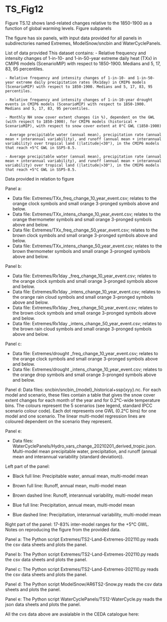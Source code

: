 # TS_Fig12
Figure TS.12 shows land-related changes relative to the 1850-1900 as a function of global warming levels. 
Figure subpanels

The figure has six panels, with input data provided for all panels in subdirectories named Extremes,  ModelSnow/sncbin and WaterCyclePanels.

List of data provided
This dataset contains:
    - Relative frequency and intensity changes of 1-in-10- and 1-in-50-year extreme daily heat (TXx) in CMIP6 models (ScenarioMIP) with respect to 1850-1900. Medians and 5, 17, 83, 95 percentiles.

    - Relative frequency and intensity changes of 1-in-10- and 1-in-50-year extreme daily precipitation rates (Rx1day) in CMIP6 models (ScenarioMIP) with respect to 1850-1900. Medians and 5, 17, 83, 95 percentiles.

    - Relative frequency and intensity changes of 1-in-10-year drought events in CMIP6 models (ScenarioMIP) with respect to 1850-1900. Medians and 5, 17, 83, 95 percentiles.

    - Monthly NH snow cover extent changes (in %), dependent on the GWL (with respect to 1850-1900), for CMIP6 models (historical + ScenarioMIP), with respect to snow cover extent at 0°C GWL (1850-1900)

    - Average precipitable water (annual mean), precipitation rate (annual mean + interannual variability), and runoff (annual mean + interannual variability) over tropical land (|latitude|<30°), in the CMIP6 models that reach +5°C GWL in SSP5-8.5.

    - Average precipitable water (annual mean), precipitation rate (annual mean + interannual variability), and runoff (annual mean + interannual variability) over tropical land (|latitude|>30°), in the CMIP6 models that reach +5°C GWL in SSP5-8.5.

Data provided in relation to figure

Panel a:
- Data file: Extremes/TXx_freq_change_10_year_event.csv; relates to the orange clock symbols and small orange 3-pronged symbols above and below.
- Data file: Extremes/TXx_intens_change_10_year_event.csv; relates to the orange thermometer symbols and small orange 3-pronged symbols above and below.
- Data file: Extremes/TXx_freq_change_50_year_event.csv; relates to the brown clock symbols and small orange 3-pronged symbols above and below.
- Data file: Extremes/TXx_intens_change_50_year_event.csv; relates to the brown thermometer symbols and small orange 3-pronged symbols above and below.

Panel b:
- Data file: Extremes/Rx1day _freq_change_10_year_event.csv; relates to the orange clock symbols and small orange 3-pronged symbols above and below.
- Data file: Extremes/Rx1day _intens_change_10_year_event.csv; relates to the orange rain cloud symbols and small orange 3-pronged symbols above and below.
- Data file: Extremes/Rx1day _freq_change_50_year_event.csv; relates to the brown clock symbols and small orange 3-pronged symbols above and below.
- Data file: Extremes/Rx1day _intens_change_50_year_event.csv; relates to the brown rain cloud symbols and small orange 3-pronged symbols above and below.

Panel c:
- Data file: Extremes/drought _freq_change_10_year_event.csv; relates to the orange clock symbols and small orange 3-pronged symbols above and below.
- Data file: Extremes/drought _intens_change_10_year_event.csv; relates to the orange drop symbols and small orange 3-pronged symbols above and below.

Panel d:
Data files: sncbin/sncbin_{model}_historical+ssp{xyy}.nc. For each model and scenario, these files contain a table that gives the snow cover extent changes for each month of the year and for 0.2°C-wide temperature bins. The colours represent the 5 scenarios (see legend, standard IPCC scenario colour code). Each dot represents one GWL (0.2°C bins) for one model and one scenario. The linear multi-model regression lines are coloured dependent on the scenario they represent.

Panel e:
- Data files: WaterCyclePanels/Hydro_vars_change_20210201_derived_tropic.json. Multi-model mean precipitable water, precipitation, and runoff (annual mean and interannual variability (standard deviation)).

Left part of the panel:

* Black full line: Precipitable water, annual mean, multi-model mean

* Brown full line: Runoff, annual mean, multi-model mean

* Brown dashed line: Runoff, interannual variability, multi-model mean

* Blue full line: Precipitation, annual mean, multi-model mean

* Blue dashed line: Precipitation, interannual variability, multi-model mean

Right part of the panel: 17-83% inter-model ranges for the +5°C GWL.
Notes on reproducing the figure from the provided data.

Panel a:
The Python script Extremes/TS2-Land-Extremes-202110.py reads the csv data sheets and plots the panel.

Panel b:
The Python script Extremes/TS2-Land-Extremes-202110.py reads the csv data sheets and plots the panel.

Panel c:
The Python script Extremes/TS2-Land-Extremes-202110.py reads the csv data sheets and plots the panel.

Panel d:
The Python script ModelSnow/AR6TS2-Snow.py reads the csv data sheets and plots the panel.

Panel e:
The Python script WaterCyclePanels/TS12-WaterCycle.py reads the json data sheets and plots the panel.

All the cvs data above are avaialable in the CEDA catalogue here:  
